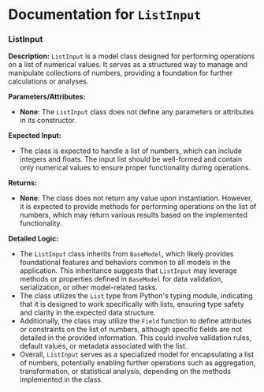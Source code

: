 # Documentation for `ListInput`

### ListInput

**Description:**
`ListInput` is a model class designed for performing operations on a list of numerical values. It serves as a structured way to manage and manipulate collections of numbers, providing a foundation for further calculations or analyses.

**Parameters/Attributes:**
- **None**: The `ListInput` class does not define any parameters or attributes in its constructor.

**Expected Input:**
- The class is expected to handle a list of numbers, which can include integers and floats. The input list should be well-formed and contain only numerical values to ensure proper functionality during operations.

**Returns:**
- **None**: The class does not return any value upon instantiation. However, it is expected to provide methods for performing operations on the list of numbers, which may return various results based on the implemented functionality.

**Detailed Logic:**
- The `ListInput` class inherits from `BaseModel`, which likely provides foundational features and behaviors common to all models in the application. This inheritance suggests that `ListInput` may leverage methods or properties defined in `BaseModel` for data validation, serialization, or other model-related tasks.
- The class utilizes the `List` type from Python's typing module, indicating that it is designed to work specifically with lists, ensuring type safety and clarity in the expected data structure.
- Additionally, the class may utilize the `Field` function to define attributes or constraints on the list of numbers, although specific fields are not detailed in the provided information. This could involve validation rules, default values, or metadata associated with the list.
- Overall, `ListInput` serves as a specialized model for encapsulating a list of numbers, potentially enabling further operations such as aggregation, transformation, or statistical analysis, depending on the methods implemented in the class.